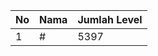 | No | Nama            | Jumlah Level |
|----|-----------------|--------------|
| 1  | #    |    5397        |
